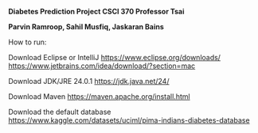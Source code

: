 **Diabetes Prediction Project CSCI 370 Professor Tsai**

**Parvin Ramroop, Sahil Musfiq, Jaskaran Bains**

How to run:

Download Eclipse or IntelliJ
https://www.eclipse.org/downloads/
https://www.jetbrains.com/idea/download/?section=mac

Download JDK/JRE 24.0.1
https://jdk.java.net/24/

Download Maven
https://maven.apache.org/install.html

Download the default database
https://www.kaggle.com/datasets/uciml/pima-indians-diabetes-database



